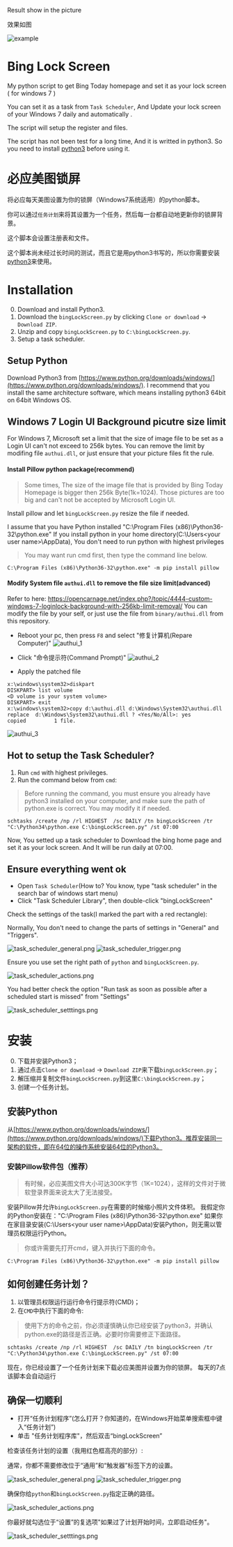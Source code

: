 Result show in the picture

效果如图

![example](https://github.com/WeiqiChenCN/bingLockScreen/raw/master/example.png)

# Bing Lock Screen

My python script to get Bing Today homepage and set it as your lock screen ( for windows 7 )

You can set it as a task from `Task Scheduler`, And Update your lock screen of your Windows 7 daily and automatically .

The script will setup the register and files.

The script has not been test for a long time, And it is writted in python3. So you need to install [python3](https://www.python.org/downloads/) before using it.


# 必应美图锁屏

将必应每天美图设置为你的锁屏（Windows7系统适用）的python脚本。

你可以通过`任务计划`来将其设置为一个任务，然后每一台都自动地更新你的锁屏背景。

这个脚本会设置注册表和文件。

这个脚本尚未经过长时间的测试，而且它是用python3书写的，所以你需要安装[python3](https://www.python.org/downloads/)来使用。


# Installation

0. Download and install Python3.
1. Download the `bingLockScreen.py` by clicking `Clone or download` -> `Download ZIP`.
2. Unzip and copy `bingLockScreen.py` to `C:\bingLockScreen.py`.
3. Setup a task scheduler.

## Setup Python

Download Python3 from [https://www.python.org/downloads/windows/](https://www.python.org/downloads/windows/). I recommend that you install the same architecture software, which means installing python3 64bit on 64bit Windows OS. 


## Windows 7 Login UI Background picutre size limit

For Windows 7, Microsoft set a limit that the size of image file to be set as a Login UI can't not exceed to 256k bytes.
You can remove the limit by modifing file `authui.dll`, or just ensure that your picture files fit the rule.

#### Install Pillow python package(recommend)

> Some times, The size of the image file that is provided by Bing Today Homepage is bigger then 256k Byte(1k=1024). Those pictures are too big and can't not be accepted by Microsoft Login UI.

Install pillow and let `bingLockScreen.py` resize the file if needed.

I assume that you have Python installed "C:\Program Files (x86)\Python36-32\python.exe"
If you install python in your home directory(C:\Users\<your user name>\AppData), You don't need to run python with highest privileges

> You may want run cmd first, then type the command line below.

```
C:\Program Files (x86)\Python36-32\python.exe" -m pip install pillow
```

#### Modify System file `authui.dll` to remove the file size limit(advanced)

Refer to here: https://opencarnage.net/index.php?/topic/4444-custom-windows-7-loginlock-background-with-256kb-limit-removal/
You can modify the file by your self, or just use the file from `binary/authui.dll` from this repository.

- Reboot your pc, then press `F8` and select "修复计算机(Repare Computer)"
![authui_1](https://github.com/WeiqiChenCN/bingLockScreen/raw/master/README.files/authui_1.png)

- Click "命令提示符(Command Prompt)"
![authui_2](https://github.com/WeiqiChenCN/bingLockScreen/raw/master/README.files/authui_2.png)

- Apply the patched file

```
x:\windows\system32>diskpart
DISKPART> list volume
<D volume is your system volume>
DISKPART> exit
x:\windows\system32>copy d:\authui.dll d:\Windows\System32\authui.dll
replace  d:\Windows\System32\authui.dll ? <Yes/No/All>: yes
copied         1 file.
```

![authui_3](https://github.com/WeiqiChenCN/bingLockScreen/raw/master/README.files/authui_3.png)

## Hot to setup the Task Scheduler?

1. Run `cmd` with highest privileges.
2. Run the command below from `cmd`:

 > Before running the command, you must ensure you already have python3 installed on your computer, and make sure the path of python.exe is correct. You may modify it if needed.

```
schtasks /create /np /rl HIGHEST  /sc DAILY /tn bingLockScreen /tr "C:\Python34\python.exe C:\bingLockScreen.py" /st 07:00
```

Now, You setted up a task scheduler to Download the bing home page and set it as your lock screen.
And It will be run daily at 07:00.

## Ensure everything went ok

- Open `Task Scheduler`(How to? You know, type "task scheduler" in the search bar of windows start menu)
- Click "Task Scheduler Library", then double-click "bingLockScreen"

Check the settings of the task(I marked the part with a red rectangle):

Normally, You don't need to change the parts of settings in "General" and "Triggers".  

![task_scheduler_general.png](https://github.com/WeiqiChenCN/bingLockScreen/raw/master/task_scheduler_general.png)
![task_scheduler_trigger.png](https://github.com/WeiqiChenCN/bingLockScreen/raw/master/task_scheduler_trigger.png)

Ensure you use set the right path of `python` and `bingLockScreen.py`.

![task_scheduler_actions.png](https://github.com/WeiqiChenCN/bingLockScreen/raw/master/task_scheduler_actions.png)

You had better check the option "Run task as soon as possible after a scheduled start is missed" from "Settings"

![task_scheduler_setttings.png](https://github.com/WeiqiChenCN/bingLockScreen/raw/master/task_scheduler_setttings.png)

# 安装

0. 下载并安装Python3；
1. 通过点击`Clone or download` -> `Download ZIP`来下载`bingLockScreen.py`；
2. 解压缩并复制文件`bingLockScreen.py`到这里`C:\bingLockScreen.py`；
3. 创建一个任务计划。

## 安装Python

从[https://www.python.org/downloads/windows/](https://www.python.org/downloads/windows/)下载Python3。推荐安装同一架构的软件，即在64位的操作系统安装64位的Python3。

### 安装Pillow软件包（推荐）

> 有时候，必应美图文件大小可达300K字节（1K=1024），这样的文件对于微软登录界面来说太大了无法接受。

安装Pillow并允许`bingLockScreen.py`在需要的时候缩小照片文件体积。
我假定你的Python安装在："C:\Program Files (x86)\Python36-32\python.exe"
如果你在家目录安装(C:\Users\<your user name>\AppData)安装Python，则无需以管理员权限运行Python。

> 你或许需要先打开cmd，键入并执行下面的命令。

```
C:\Program Files (x86)\Python36-32\python.exe" -m pip install pillow
```

## 如何创建任务计划？

1. 以管理员权限运行运行命令行提示符(CMD)；
2. 在`CMD`中执行下面的命令:

> 使用下方的命令之前，你必须谨慎确认你已经安装了python3，并确认python.exe的路径是否正确。必要时你需要修正下面路径。

```
schtasks /create /np /rl HIGHEST  /sc DAILY /tn bingLockScreen /tr "C:\Python34\python.exe C:\bingLockScreen.py" /st 07:00
```

现在，你已经设置了一个任务计划来下载必应美图并设置为你的锁屏。
每天的7点该脚本会自动运行

## 确保一切顺利
- 打开“任务计划程序”(怎么打开？你知道的，在Windows开始菜单搜索框中键入“任务计划”)
- 单击 "任务计划程序库"，然后双击“bingLockScreen”

检查该任务计划的设置（我用红色框高亮的部分）:

通常，你都不需要修改位于“通用”和“触发器”标签下方的设置。

![task_scheduler_general.png](https://github.com/WeiqiChenCN/bingLockScreen/raw/master/task_scheduler_general.png)
![task_scheduler_trigger.png](https://github.com/WeiqiChenCN/bingLockScreen/raw/master/task_scheduler_trigger.png)

确保你给`python`和`bingLockScreen.py`指定正确的路径。

![task_scheduler_actions.png](https://github.com/WeiqiChenCN/bingLockScreen/raw/master/task_scheduler_actions.png)

你最好就勾选位于“设置”的复选项"如果过了计划开始时间，立即启动任务"。

![task_scheduler_setttings.png](https://github.com/WeiqiChenCN/bingLockScreen/raw/master/task_scheduler_setttings.png)

